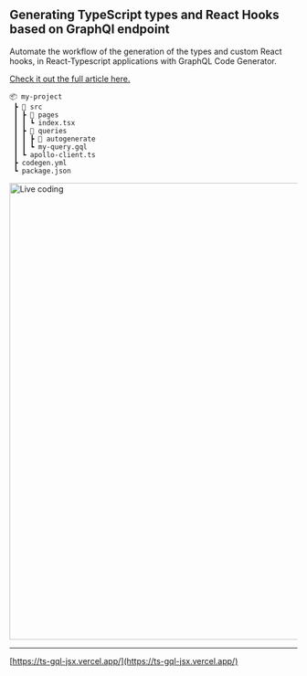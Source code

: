 ## Generating TypeScript types and React Hooks based on GraphQl endpoint

Automate the workflow of the generation of the types and custom React hooks, in React-Typescript applications with GraphQL Code Generator.

[Check it out the full article here.](https://significa.co/blog/generating-typescript-types-and-react-hooks-based-on-graphql-endpoint)

```
📦 my-project
 ┣ 📂 src
 ┃ ┣ 📂 pages
 ┃ ┃ ┗ index.tsx
 ┃ ┣ 📂 queries
 ┃ ┃ ┣ 📂 autogenerate
 ┃ ┃ ┗ my-query.gql
 ┃ ┗ apollo-client.ts
 ┣ codegen.yml
 ┗ package.json
```

<img src="https://images.prismic.io/significa/e80a75f7-5cf9-443d-bf23-ff864ccb98e9_ezgif.com-video-to-gif.gif?auto=compress,format" width="800" alt="Live coding" />

---

[https://ts-gql-jsx.vercel.app/](https://ts-gql-jsx.vercel.app/)
